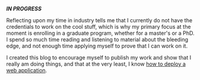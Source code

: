 
***IN PROGRESS***

<!-- After having a great intern experience at DEKA R&D using OpenFOAM and other CAE tools, I had aspirations of becoming a therofluid analyst or aerodynamicist using the CFD and FEA simulation tools I had learned, ideally supporting the renewable energy industry. This idea brought me to Iceland to start a master's degree in sustainable energy engineering at Reykjavik University. While I had a valuable experience living on my own in a foreign country, the environment was not conducive to my mental health, and I dropped the program after doing well in my first semester.

My time on the Ansys Fluent testing team impressed the importance of IT in engineering; creating platforms for collaboration, writing internal tools, the rats nest of web development and cloud computing, and becoming a DevOps evangelist. I had intended to refine, expand, and apply my CFD knowledge at Ansys, however being only one of a few with just a bachelor's degree, my opportunities to do this work were limited. Instead, I started development on the team's Django-based internal testing portal and began administering Fluent's Windows regression test suite. While I was nominally a test engineer ("R&D Verification Engineer"...), I served the role of a DevOps or site reliability engineer, trying to keep the regression test orchestration workflow as stable as possible.

While I did not expect to do this kind of work upon joining, I leaned into it fully and soaked up material on Django and full stack development, CI/CD platforms, and the software development life cycle. I leaned in even further and started my homelabbing and self-hosting hobbies, which I've sunk far too much time and money into. -->

Reflecting upon my time in industry tells me that I currently do not have the credentials to work on the cool stuff, which is why my primary focus at the moment is enrolling in a graduate program, whether for a master's or a PhD. I spend so much time reading and listening to material about the bleeding edge, and not enough time applying myself to prove that I can work on it.

I created this blog to encourage myself to publish my work and show that I really am doing things, and that at the very least, I know [how to deploy a web application](posts/how-to-deploy-a-blog).
